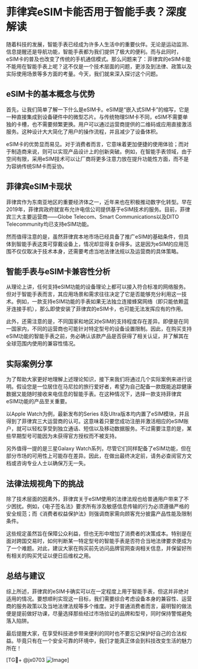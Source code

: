 # 菲律宾eSIM卡能否用于智能手表？深度解读

随着科技的发展，智能手表已经成为许多人生活中的重要伙伴。无论是运动监测、信息提醒还是导航功能，智能手表都为我们提供了极大的便利。而与此同时，eSIM卡的普及也改变了传统的手机通信模式。那么问题来了：菲律宾的eSIM卡能不能用在智能手表上呢？这不仅是一个技术层面的问题，更涉及到法律、政策以及实际使用场景等多方面的考量。今天，我们就来深入探讨这个问题。

## eSIM卡的基本概念与优势

首先，让我们简单了解一下什么是eSIM卡。eSIM是“嵌入式SIM卡”的缩写，它是一种直接集成到设备硬件中的微型芯片。与传统物理SIM卡不同，eSIM不需要单独的卡槽，也不需要频繁更换。用户可以通过运营商提供的二维码或应用直接激活服务。这种设计大大简化了用户的操作流程，并且减少了设备体积。

eSIM卡的优势显而易见。对于消费者而言，它意味着更加便捷的使用体验；而对于制造商来说，则可以实现产品设计上的创新突破。例如，在智能手表领域，由于空间有限，采用eSIM技术可以让厂商将更多注意力放在提升功能性方面，而不是为容纳传统SIM卡而妥协。

## 菲律宾eSIM卡现状

菲律宾作为东南亚地区的重要经济体之一，近年来也在积极推动数字化转型。早在2019年，菲律宾政府就宣布允许电信公司提供基于eSIM技术的服务。目前，菲律宾三大主要运营商——Globe Telecom、Smart Communications以及DITO Telecommunity均已支持eSIM功能。

然而值得注意的是，虽然菲律宾本地市场已经具备了推广eSIM的基础条件，但具体到智能手表这类可穿戴设备上，情况却显得复杂得多。这是因为eSIM的应用范围不仅仅取决于技术本身，还需要考虑当地法律法规以及运营商的具体策略。

## 智能手表与eSIM卡兼容性分析

从理论上讲，任何支持eSIM功能的设备理论上都可以接入符合标准的网络服务。但对于智能手表而言，其应用场景和需求往往决定了它是否能够充分利用这一技术。例如，一款支持eSIM功能的手表如果无法独立连接蜂窝网络（即只能依赖蓝牙连接手机），那么即使安装了菲律宾的eSIM卡，也可能无法发挥应有的作用。

此外，还需注意的是，不同国家和地区对eSIM的支持程度存在差异。即便是在同一国家内，不同的运营商也可能针对特定型号的设备设置限制。因此，在购买支持eSIM功能的智能手表之前，务必确认该款产品是否获得了相关认证，并了解其在全球范围内使用的兼容性情况。

## 实际案例分享

为了帮助大家更好地理解上述理论知识，接下来我们将通过几个实际案例来进行说明。假设您是一位居住在马尼拉的旅行爱好者，希望为自己配备一款既能追踪健康数据又能随时接收来电信息的智能手表。在这种情况下，选择一款支持菲律宾eSIM功能的产品至关重要。

以Apple Watch为例，最新发布的Series 8及Ultra版本均内置了eSIM模块，并且得到了菲律宾三大运营商的认可。这意味着只要您成功注册并激活相应的eSIM账户，就可以轻松享受到独立通话、短信以及移动数据服务。不过需要注意的是，某些早期型号可能因为未获得官方授权而不被支持。

另外值得一提的是三星Galaxy Watch系列，尽管它们同样配备了eSIM功能，但在部分市场的可用性上可能存在差异。因此，在做出最终决定前，请务必查阅官方文档或咨询专业人士以确保万无一失。

## 法律法规视角下的挑战

除了技术层面的因素外，菲律宾关于eSIM使用的法律法规也给普通用户带来了不少困扰。例如，《电子签名法》要求所有涉及敏感信息传输的行为必须遵循严格的安全规范；而《消费者权益保护法》则强调商家需向顾客充分披露产品性能及限制条件。

这些规定虽然旨在保障公众利益，但也无形中增加了消费者的决策成本。特别是在面对跨国交易时，如何判断某一特定型号的智能手表是否符合当地法律要求便成为了一个难题。对此，建议大家在购买前先访问品牌官网查询相关信息，并保留好所有相关的购买凭证以便日后维权之用。

## 总结与建议

综上所述，菲律宾的eSIM卡确实可以在一定程度上用于智能手表，但这并非绝对适用的情况。要想顺利实现这一目标，我们需要综合考虑设备本身的兼容性、运营商的服务政策以及当地法律法规等多个维度。对于普通消费者而言，最明智的做法便是提前做好功课，尽量选择那些经过市场验证的品牌和型号，同时保持警惕避免落入陷阱。

最后提醒大家，在享受科技进步带来便利的同时也不要忘记保护好自己的合法权益。毕竟只有在一个安全可靠的环境中，我们才能真正体会到科技改变生活的魅力所在！

[TG💪+ @jx0703 ![Image](https://github.com/user-attachments/assets/dbca1d08-cadb-493c-b0ec-ad6f7a83f270)]